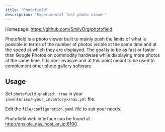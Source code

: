 ```yaml
---
title: "Photofield"
description: "Experimental fast photo viewer"
---
```


Homepage: <https://github.com/SmilyOrg/photofield>

Photofield is a photo viewer built to mainly push the limits of what is possible in terms of the number of photos visible at the same time and at the speed at which they are displayed. The goal is to be as fast or faster than Google Photos on commodity hardware while displaying more photos at the same time. It is non-invasive and at this point meant to be used to complement other photo gallery software.

## Usage

Set `photofield_enabled: true` in your `inventories/<your_inventory>/nas.yml` file.

Edit the `file/configuration.yaml` file to suit your needs.

Photofield web interface can be found at <http://ansible_nas_host_or_ip:8100>.
